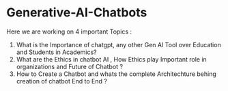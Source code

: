 # Generative-AI-Chatbots
Here we are working on 4 important Topics : 
1. What is the Importance of chatgpt, any other Gen AI Tool over Education and Students in Academics?
2. What are the Ethics in chatbot AI , How Ethics play Important role in organizations and Future of Chatbot ?
3. How to Create a Chatbot and whats the complete Architechture behing creation of chatbot End to End ? 
